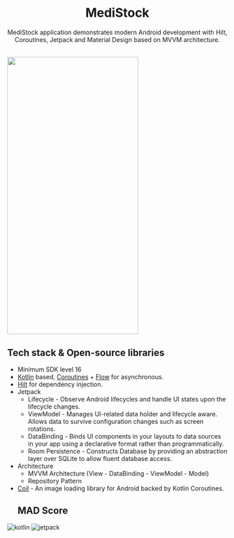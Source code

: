 <h1 align="center">MediStock</h1>

<p align="center"> 
  MediStock application demonstrates modern Android development with Hilt, Coroutines, Jetpack and Material Design based on MVVM architecture.
</p>
</br>
<img src="https://user-images.githubusercontent.com/42215231/154852976-602f3a1a-4178-41f4-9bc6-c35438fa70bf.gif" width="300" height="634.5" />

## Tech stack & Open-source libraries
- Minimum SDK level 16
- [Kotlin](https://kotlinlang.org/) based, [Coroutines](https://github.com/Kotlin/kotlinx.coroutines) + [Flow](https://kotlin.github.io/kotlinx.coroutines/kotlinx-coroutines-core/kotlinx.coroutines.flow/) for asynchronous.
- [Hilt](https://dagger.dev/hilt/) for dependency injection.
- Jetpack
  - Lifecycle - Observe Android lifecycles and handle UI states upon the lifecycle changes.
  - ViewModel - Manages UI-related data holder and lifecycle aware. Allows data to survive configuration changes such as screen rotations.
  - DataBinding - Binds UI components in your layouts to data sources in your app using a declarative format rather than programmatically.
  - Room Persistence - Constructs Database by providing an abstraction layer over SQLite to allow fluent database access.
- Architecture
  - MVVM Architecture (View - DataBinding - ViewModel - Model)
  - Repository Pattern
- [Coil](https://github.com/coil-kt/coil) - An image loading library for Android backed by Kotlin Coroutines.
  ## MAD Score
![kotlin](https://user-images.githubusercontent.com/42215231/154853105-b12f05db-53a6-49da-9ab3-37459a630bf1.png)
![jetpack](https://user-images.githubusercontent.com/42215231/154853108-aedfc8be-ac5b-4e4d-bccf-9569e990d5e1.png)
